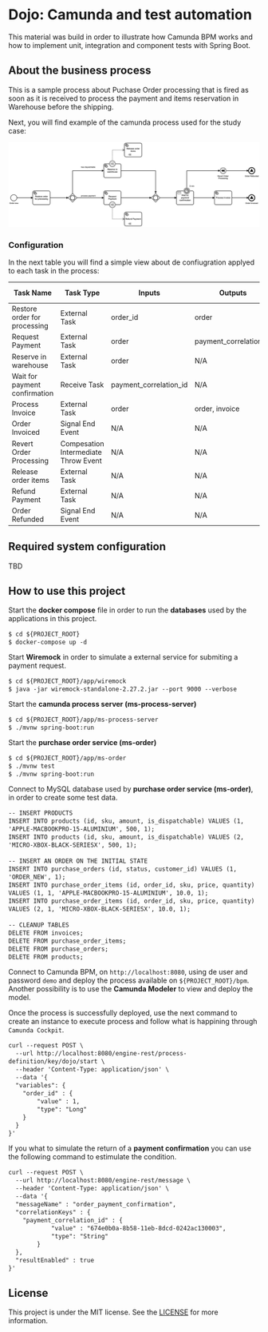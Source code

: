 # Dojo: Camunda and test automation
This material was build in order to illustrate how Camunda BPM works and how to implement unit, integration and component tests with Spring Boot.
## About the business process

This is a sample process about Puchase Order processing that is fired as soon as it is received to process the payment and items reservation in Warehouse before the shipping.

Next, you will find example of the camunda process used for the study case:

<p align="center">
  <img src="./docs/dojo.png" />
</p>

### Configuration
In the next table you will find a simple view about de confiugration applyed to each task in the process:

|Task Name|Task Type|Inputs|Outputs|Topic/ Message/ Signal Name|
|----|----|-------|-------|-------|
|Restore order for processing|External Task| order_id|order|order_restore|
|Request Payment|External Task|order|payment_correlation_id|order_payment_request|
|Reserve in warehouse|External Task|order|N/A|order_items_reserve|
|Wait for payment confirmation|Receive Task|payment_correlation_id|N/A|order_payment_confirmation|
|Process Invoice|External Task|order|order, invoice|order_invoice_process|
|Order Invoiced|Signal End Event|N/A|N/A|order_invoiced|  
|Revert Order Processing|Compesation Intermediate Throw Event| N/A | N/A | N/A |
|Release order items|External Task| N/A | N/A | order_items_release |
|Refund Payment|External Task| N/A | N/A | order_payment_refund |
|Order Refunded|Signal End Event| N/A | N/A | order_refunded |

## Required system configuration
TBD

## How to use this project

Start the __docker compose__ file in order to run the __databases__ used by the applications in this project.
```
$ cd ${PROJECT_ROOT}
$ docker-compose up -d
```

Start __Wiremock__ in order to simulate a external service for submiting a payment request.
```
$ cd ${PROJECT_ROOT}/app/wiremock
$ java -jar wiremock-standalone-2.27.2.jar --port 9000 --verbose
```

Start the __camunda process server (ms-process-server)__
```
$ cd ${PROJECT_ROOT}/app/ms-process-server
$ ./mvnw spring-boot:run
```

Start the __purchase order service (ms-order)__
```
$ cd ${PROJECT_ROOT}/app/ms-order
$ ./mvnw test
$ ./mvnw spring-boot:run
```

Connect to MySQL database used by __purchase order service (ms-order)__, in order to create some test data.
```
-- INSERT PRODUCTS
INSERT INTO products (id, sku, amount, is_dispatchable) VALUES (1, 'APPLE-MACBOOKPRO-15-ALUMINIUM', 500, 1);
INSERT INTO products (id, sku, amount, is_dispatchable) VALUES (2, 'MICRO-XBOX-BLACK-SERIESX', 500, 1);

-- INSERT AN ORDER ON THE INITIAL STATE
INSERT INTO purchase_orders (id, status, customer_id) VALUES (1, 'ORDER_NEW', 1);
INSERT INTO purchase_order_items (id, order_id, sku, price, quantity) VALUES (1, 1, 'APPLE-MACBOOKPRO-15-ALUMINIUM', 10.0, 1);
INSERT INTO purchase_order_items (id, order_id, sku, price, quantity) VALUES (2, 1, 'MICRO-XBOX-BLACK-SERIESX', 10.0, 1);

-- CLEANUP TABLES
DELETE FROM invoices;
DELETE FROM purchase_order_items;
DELETE FROM purchase_orders;
DELETE FROM products;

```

Connect to Camunda BPM, on ```http://localhost:8080```, using de user and password ```demo``` and deploy the process available on ```${PROJECT_ROOT}/bpm```. Another possibility is to use the __Camunda Modeler__ to view and deploy the model.

Once the process is successfully deployed, use the next command to create an instance to execute process and follow what is happining through ```Camunda Cockpit```.

```
curl --request POST \
  --url http://localhost:8080/engine-rest/process-definition/key/dojo/start \
  --header 'Content-Type: application/json' \
  --data '{
  "variables": {
    "order_id" : {
        "value" : 1,
        "type": "Long"
    }
  }
}'
```

If you what to simulate the return of a __payment confirmation__ you can use the following command to estimulate the condition.

```
curl --request POST \
  --url http://localhost:8080/engine-rest/message \
  --header 'Content-Type: application/json' \
  --data '{
  "messageName" : "order_payment_confirmation",
  "correlationKeys" : {
    "payment_correlation_id" : {
			"value" : "674e0b0a-8b58-11eb-8dcd-0242ac130003", 
			"type": "String"
		}
  },
  "resultEnabled" : true
}'
```

## License

This project is under the MIT license. See the [LICENSE](./LICENSE) for more information.